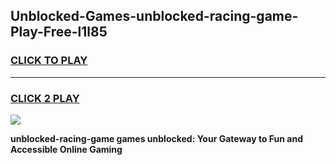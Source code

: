 
## Unblocked-Games-unblocked-racing-game-Play-Free-l1l85
<h3>
<a href="https://premium76.site?title=unblocked-racing-game&ref=18A1">CLICK TO PLAY</a></h3>
<hr>

<h3>
<a href="https://premium76.site?title=unblocked-racing-game&ref=18A1">CLICK 2 PLAY</a>
  
</h3>

<a href="https://premium76.site?title=unblocked-racing-game&ref=18A1"><img src="https://clearcache.store/games.png"></a>


**unblocked-racing-game games unblocked: Your Gateway to Fun and Accessible Online Gaming**
